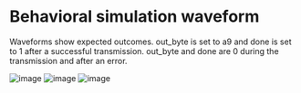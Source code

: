 # Behavioral simulation waveform

Waveforms show expected outcomes. out_byte is set to a9 and done is set to 1 after a successful transmission. out_byte and done are 0 during the transmission and after an error.

![image](https://github.com/coolnikitav/nikitas-notebook/assets/30304422/a0e5f779-0bd8-44ef-aa8f-79417a7d4ef2)
![image](https://github.com/coolnikitav/nikitas-notebook/assets/30304422/8ceea1ce-0ba8-4df6-a56d-f86ea3b4d98d)
![image](https://github.com/coolnikitav/nikitas-notebook/assets/30304422/15d44792-806b-43f9-aeed-bfc9fe4152eb)
